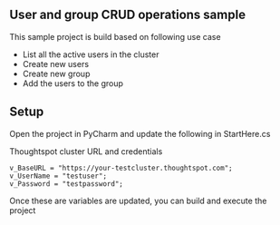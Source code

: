 ## User and group CRUD operations sample

This sample project is build based on following use case
 - List all the active users in the cluster
 - Create new users
 - Create new group
 - Add the users to the group

## Setup

Open the project in PyCharm and update the following in StartHere.cs

Thoughtspot cluster URL and credentials

```
v_BaseURL = "https://your-testcluster.thoughtspot.com";
v_UserName = "testuser";
v_Password = "testpassword";
```

Once these are variables are updated, you can build and execute the project